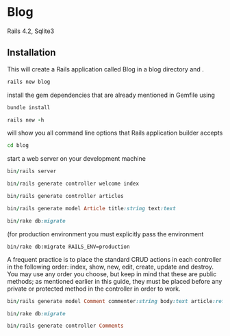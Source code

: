 # Blog
Rails 4.2, Sqlite3

## Installation


This will create a Rails application called Blog in a blog directory and .
```ruby
rails new blog
```
install the gem dependencies that are already mentioned in Gemfile using
```ruby
bundle install
```
```ruby
rails new -h
```
will show you all command line options that Rails application builder accepts

```bash
cd blog
```

start a web server on your development machine
```ruby
bin/rails server
```

```ruby
bin/rails generate controller welcome index
```

```ruby
bin/rails generate controller articles
```
```ruby
bin/rails generate model Article title:string text:text
```
```ruby
bin/rake db:migrate
```
(for production environment you must explicitly pass the environment
```
bin/rake db:migrate RAILS_ENV=production
```
A frequent practice is to place the standard CRUD actions in each
controller in the following order: index, show, new, edit, create, update
and destroy. You may use any order you choose, but keep in mind that these
are public methods; as mentioned earlier in this guide, they must be placed
before any private or protected method in the controller in order to work.

```ruby
bin/rails generate model Comment commenter:string body:text article:references
```
```ruby
bin/rake db:migrate
```
```ruby
bin/rails generate controller Comments
```
